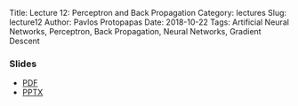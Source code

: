 Title: Lecture 12: Perceptron and Back Propagation
Category: lectures
Slug: lecture12
Author: Pavlos Protopapas
Date: 2018-10-22
Tags: Artificial Neural Networks, Perceptron, Back Propagation, Neural Networks, Gradient Descent


### Slides

- [PDF]({attach}presentation/Lecture12_PerceptronBackProp.pdf)
- [PPTX]({attach}presentation/Lecture12_PerceptronBackProp.pptx)

<!--  ### Notes
- [Examples]({filename}notebook/Lecture10.ipynb) -->
